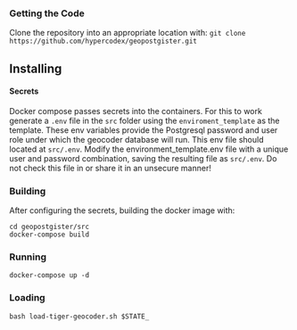 ### Getting the Code
Clone the repository into an appropriate location with:
```git clone https://github.com/hypercodex/geopostgister.git```


## Installing
#### Secrets
Docker compose passes secrets into the containers. For this to work generate a `.env` file
in the `src` folder using the `enviroment_template` as the template. These env variables
provide the Postgresql password and user role under which the geocoder database will run.
This env file should located at `src/.env`. Modify the environment_template.env file with 
a unique user and password combination, saving the resulting file as `src/.env`. Do not 
check this file in or share it in an unsecure manner!

### Building
After configuring the secrets, building the docker image with:
```
cd geopostgister/src
docker-compose build
```

### Running
```
docker-compose up -d
```

### Loading
```
bash load-tiger-geocoder.sh $STATE_
```
